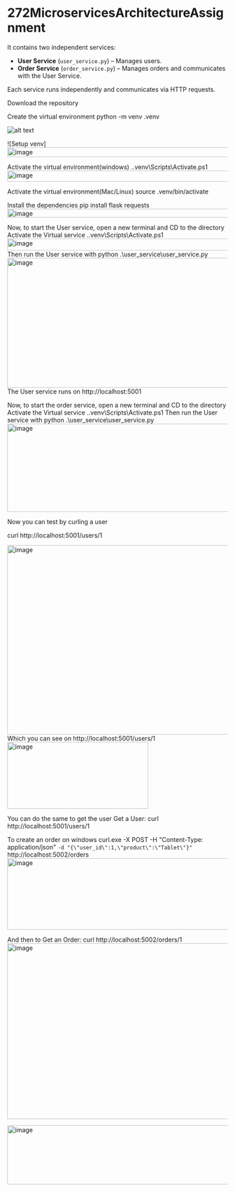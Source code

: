 # 272MicroservicesArchitectureAssignment
It contains two independent services:

- **User Service** (`user_service.py`) – Manages users.
- **Order Service** (`order_service.py`) – Manages orders and communicates with the User Service.

Each service runs independently and communicates via HTTP requests.

Download the repository

Create the virtual environment
python -m venv .venv

![alt text](https://github.com/user-attachments/assets/b2e79700-d6c3-476e-a3c1-46ef98a9b540 "Logo Title Text 1")

![Setup venv]<img width="521" height="22" alt="image" src="https://github.com/user-attachments/assets/b2e79700-d6c3-476e-a3c1-46ef98a9b540" />

Activate the virtual environment(windows)
.\.venv\Scripts\Activate.ps1
<img width="621" height="25" alt="image" src="https://github.com/user-attachments/assets/790a5297-9834-4ab1-a40c-759c41fdb3cd" />

Activate the virtual environment(Mac/Linux)
source .venv/bin/activate

Install the dependencies
pip install flask requests
<img width="676" height="20" alt="image" src="https://github.com/user-attachments/assets/99cb041a-0c38-44ec-abd1-1342b85b4785" />

Now, to start the User service, open a new terminal and CD to the directory
Activate the Virtual service
.\.venv\Scripts\Activate.ps1
<img width="611" height="27" alt="image" src="https://github.com/user-attachments/assets/5e5d8870-cd2f-41e3-bffd-f5c0cc4462a9" />
Then run the User service with
python .\user_service\user_service.py
<img width="1079" height="296" alt="image" src="https://github.com/user-attachments/assets/da209261-19a3-4502-b8f8-c95c675f32db" />
The User service runs on http://localhost:5001

Now, to start the order service, open a new terminal and CD to the directory
Activate the Virtual service
.\.venv\Scripts\Activate.ps1
Then run the User service with
python .\user_service\user_service.py
<img width="1097" height="201" alt="image" src="https://github.com/user-attachments/assets/8864ffda-3b64-4346-80ed-bf50efb13a35" />

Now you can test by curling a user

curl http://localhost:5001/users/1

<img width="1063" height="432" alt="image" src="https://github.com/user-attachments/assets/619f1e90-2307-47a9-8533-ea6dc2c90496" />
Which you can see on http://localhost:5001/users/1
<img width="322" height="152" alt="image" src="https://github.com/user-attachments/assets/b8bc4584-f521-4477-9a1d-3617c0a42f7b" />

You can do the same to get the user
Get a User: curl http://localhost:5001/users/1

To create an order on windows
curl.exe -X POST -H "Content-Type: application/json" `
-d "{\"user_id\":1,\"product\":\"Tablet\"}" `
http://localhost:5002/orders
<img width="924" height="163" alt="image" src="https://github.com/user-attachments/assets/5bda23f8-3403-4169-a0e0-f2f90b144c01" />

And then to Get an Order: curl http://localhost:5002/orders/1
<img width="1047" height="401" alt="image" src="https://github.com/user-attachments/assets/d83c5efe-eddf-480c-9de9-bee246be3043" />

<img width="617" height="135" alt="image" src="https://github.com/user-attachments/assets/58808b87-fb19-456c-a350-9e7350d41a60" />



